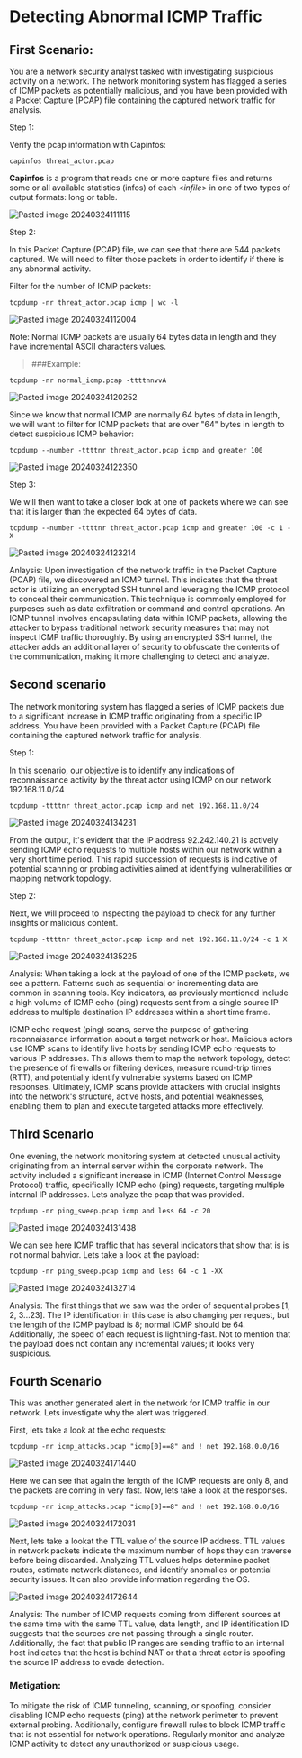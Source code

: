 # Detecting Abnormal ICMP Traffic

## First Scenario:

You are a network security analyst tasked with investigating suspicious activity on a network. The network monitoring system has flagged a series of ICMP packets as potentially malicious, and you have been provided with a Packet Capture (PCAP) file containing the captured network traffic for analysis.

Step 1:

Verify the pcap information with Capinfos:
```
capinfos threat_actor.pcap
```
**Capinfos** is a program that reads one or more capture files and returns some or all available statistics (infos) of each <_infile_> in one of two types of output formats: long or table.

![Pasted image 20240324111115](https://github.com/lm3nitro/Projects/assets/55665256/3afe59b6-d7e7-4868-adb2-571ba9d15d53)

Step 2:

In this Packet Capture (PCAP) file, we can see that there are 544 packets captured. We will need to filter those packets in order to identify if there is any abnormal activity. 

Filter for the number of ICMP packets:
```
tcpdump -nr threat_actor.pcap icmp | wc -l
```
![Pasted image 20240324112004](https://github.com/lm3nitro/Projects/assets/55665256/5d960c59-e605-4528-9c0f-f4a29fe5b3c2)

Note: Normal ICMP packets are usually 64 bytes data in length and they have incremental ASCII characters values. 

>###Example:

```
tcpdump -nr normal_icmp.pcap -ttttnnvvA
```

![Pasted image 20240324120252](https://github.com/lm3nitro/Projects/assets/55665256/49788d58-5421-4845-b7df-621757143e3c)

Since we know that normal ICMP are normally 64 bytes of data in length, we will want to filter for ICMP packets that are over "64" bytes in length to detect suspicious ICMP behavior:

```
tcpdump --number -ttttnr threat_actor.pcap icmp and greater 100
```

![Pasted image 20240324122350](https://github.com/lm3nitro/Projects/assets/55665256/926eaefb-50ff-4c96-8e22-95e8f2e2f2cb)

Step 3:

We will then want to take a closer look at one of packets where we can see that it is larger than the expected 64 bytes of data. 

```
tcpdump --number -ttttnr threat_actor.pcap icmp and greater 100 -c 1 -X
```

![Pasted image 20240324123214](https://github.com/lm3nitro/Projects/assets/55665256/493a02df-75ca-4681-8f8e-c75320c14687)

Anlaysis: Upon investigation of the network traffic in the Packet Capture (PCAP) file, we discovered an ICMP tunnel. This indicates that the threat actor is utilizing an encrypted SSH tunnel and leveraging the ICMP protocol to conceal their communication. This technique is commonly employed for purposes such as data exfiltration or command and control operations. An ICMP tunnel involves encapsulating data within ICMP packets, allowing the attacker to bypass traditional network security measures that may not inspect ICMP traffic thoroughly. By using an encrypted SSH tunnel, the attacker adds an additional layer of security to obfuscate the contents of the communication, making it more challenging to detect and analyze.


## Second scenario

The network monitoring system has flagged a series of ICMP packets due to a significant increase in ICMP traffic originating from a specific IP address. You have been provided with a Packet Capture (PCAP) file containing the captured network traffic for analysis.

Step 1: 

In this scenario, our objective is to identify any indications of reconnaissance activity by the threat actor using ICMP on our network 192.168.11.0/24

```
tcpdump -ttttnr threat_actor.pcap icmp and net 192.168.11.0/24
```

![Pasted image 20240324134231](https://github.com/lm3nitro/Projects/assets/55665256/3068949f-c8ac-4078-924f-411d35e0b45a)

From the output, it's evident that the IP address 92.242.140.21 is actively sending ICMP echo requests to multiple hosts within our network within a very short time period. This rapid succession of requests is indicative of potential scanning or probing activities aimed at identifying vulnerabilities or mapping network topology.

Step 2:

Next, we will proceed to inspecting the payload to check for any further insights or malicious content.

```
tcpdump -ttttnr threat_actor.pcap icmp and net 192.168.11.0/24 -c 1 X
```

![Pasted image 20240324135225](https://github.com/lm3nitro/Projects/assets/55665256/10aa77d8-a801-4330-ad75-1c17a866d233)

Analysis: When taking a look at the payload of one of the ICMP packets, we see a pattern. Patterns such as sequential or incrementing data are common in scanning tools. Key indicators, as previously mentioned include a high volume of ICMP echo (ping) requests sent from a single source IP address to multiple destination IP addresses within a short time frame. 

ICMP echo request (ping) scans, serve the purpose of gathering reconnaissance information about a target network or host. Malicious actors use ICMP scans to identify live hosts by sending ICMP echo requests to various IP addresses. This allows them to map the network topology, detect the presence of firewalls or filtering devices, measure round-trip times (RTT), and potentially identify vulnerable systems based on ICMP responses. Ultimately, ICMP scans provide attackers with crucial insights into the network's structure, active hosts, and potential weaknesses, enabling them to plan and execute targeted attacks more effectively.

## Third Scenario

One evening, the network monitoring system at detected unusual activity originating from an internal server within the corporate network. The activity included a significant increase in ICMP (Internet Control Message Protocol) traffic, specifically ICMP echo (ping) requests, targeting multiple internal IP addresses. Lets analyze the pcap that was provided.  

```
tcpdump -nr ping_sweep.pcap icmp and less 64 -c 20
```

![Pasted image 20240324131438](https://github.com/lm3nitro/Projects/assets/55665256/3eae4d30-ef1a-43b5-8a19-9edc817d10a7)

We can see here ICMP traffic that has several indicators that show that is is not normal bahvior. Lets take a look at the payload:

```
tcpdump -nr ping_sweep.pcap icmp and less 64 -c 1 -XX
```

![Pasted image 20240324132714](https://github.com/lm3nitro/Projects/assets/55665256/7ec999ae-60f1-4376-ade9-f40ecd716a3a)

Analysis: The first things that we saw was the order of sequential probes [1, 2, 3...23]. The IP identification in this case is also changing per request, but the length of the ICMP payload is 8; normal ICMP should be 64. Additionally, the speed of each request is lightning-fast. Not to mention that the payload does not contain any incremental values; it looks very suspicious.

## Fourth Scenario

This was another generated alert in the network for ICMP traffic in our network. Lets investigate why the alert was triggered. 

First, lets take a look at the echo requests:
```
tcpdump -nr icmp_attacks.pcap "icmp[0]==8" and ! net 192.168.0.0/16
```
![Pasted image 20240324171440](https://github.com/lm3nitro/Projects/assets/55665256/03a3650b-8666-4ee6-b5e6-f9d0f79144be)

Here we can see that again the length of the ICMP requests are only 8, and the packets are coming in very fast. Now, lets take a look at the responses.

```
tcpdump -nr icmp_attacks.pcap "icmp[0]==8" and ! net 192.168.0.0/16
``` 
![Pasted image 20240324172031](https://github.com/lm3nitro/Projects/assets/55665256/7807bb0b-f4d3-4bd4-a8b9-28894ac34055)

Next, lets take a lookat the TTL value of the source IP address. TTL values in network packets indicate the maximum number of hops they can traverse before being discarded. Analyzing TTL values helps determine packet routes, estimate network distances, and identify anomalies or potential security issues. It can also provide information regarding the OS.  

![Pasted image 20240324172644](https://github.com/lm3nitro/Projects/assets/55665256/940955ad-bf56-4ff9-a18c-2af5a6049041)

Analysis: The number of ICMP requests coming from different sources at the same time with the same TTL value, data length, and IP identification ID suggests that the sources are not passing through a single router. Additionally, the fact that public IP ranges are sending traffic to an internal host indicates that the host is behind NAT or that a threat actor is spoofing the source IP address to evade detection. 

### Metigation:
To mitigate the risk of ICMP tunneling, scanning, or spoofing, consider disabling ICMP echo requests (ping) at the network perimeter to prevent external probing. Additionally, configure firewall rules to block ICMP traffic that is not essential for network operations. Regularly monitor and analyze ICMP activity to detect any unauthorized or suspicious usage.



